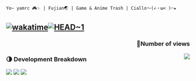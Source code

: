 `Yo~ yamrc 🎮✨ | Fujian🌏 | Game & Anime Trash | Ciallo～(∠・ω< )⌒★`

## [![wakatime](https://wakatime.com/badge/user/347b183a-e02e-464a-a180-ed2963969f84.svg)](https://wakatime.com/@347b183a-e02e-464a-a180-ed2963969f84)[![HEAD~1](https://img.shields.io/badge/HEAD~-1-brightgreen?style=flat)](https://github.com/bilirumble)

<h3 align="right">👋Number of views</h4>
<img align="right" src="https://moe-counter.glitch.me/get/@:bilirumble?theme=rue34">

### 🌗 Development Breakdown

<img src="https://githubstats.rumbl.top/api?username=yamrc&theme=blueberry&show_icons=true&hide_border=true&count_private=true">
<img src="https://githubstats.rumbl.top/api/top-langs/?username=yamrc&theme=blueberry&show_icons=true&hide_border=true&layout=compact">
<img src="https://github-readme-streak-stats.herokuapp.com/?user=yamrc&theme=blueberry&hide_border=true">

<!--
  Account Timeline:
  HEAD~1: bilirumble (locked)
  HEAD: yamrc (active)

  你马上就要浮出水面了（大雾）
-->

